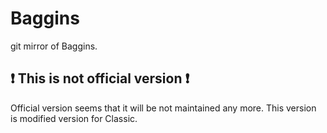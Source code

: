 # Baggins
git mirror of Baggins.

## ❗️ This is not official version ❗️
Official version seems that it will be not maintained any more. This version is modified version for Classic.
